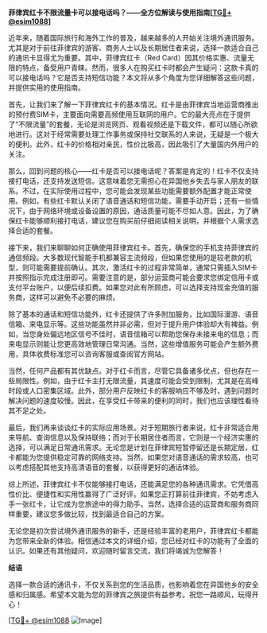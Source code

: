 **菲律宾红卡不限流量卡可以接电话吗？——全方位解读与使用指南[[TG💪+ @esim1088](https://t.me/s/esim1088)]**

近年来，随着国际旅行和海外工作的普及，越来越多的人开始关注境外通讯服务。尤其是对于前往菲律宾的游客、商务人士以及长期居住者来说，选择一款适合自己的通讯卡显得尤为重要。其中，菲律宾红卡（Red Card）因其价格实惠、流量无限的特点，备受用户青睐。然而，很多人在购买红卡时都会产生疑问：这款卡真的可以接电话吗？它是否支持短信功能？本文将从多个角度为您详细解答这些问题，并提供实用的使用指南。

首先，让我们来了解一下菲律宾红卡的基本情况。红卡是由菲律宾当地运营商推出的预付费SIM卡，主要面向需要高频使用互联网的用户。它的最大亮点在于提供了“不限流量”的套餐，无论是浏览网页、观看视频还是下载文件，都可以随心所欲地进行。这对于经常需要处理工作事务或保持社交联系的人来说，无疑是一个极大的便利。此外，红卡的价格相对亲民，性价比极高，因此吸引了大量国内外用户的关注。

那么，回到问题的核心——红卡是否可以接电话呢？答案是肯定的！红卡不仅支持接打电话，还支持发送短信。这意味着您无需担心在异国他乡失去与家人朋友的联系。不过，在实际使用过程中，您可能会发现某些功能需要额外配置才能正常使用。例如，有些红卡默认关闭了语音通话和短信功能，需要手动开启；还有一些情况下，由于网络环境或设备设置的原因，通话质量可能不尽如人意。因此，为了确保红卡能够顺利接打电话，建议您在购买前仔细阅读相关说明，并根据个人需求选择合适的套餐。

接下来，我们来聊聊如何正确使用菲律宾红卡。首先，确保您的手机支持菲律宾的通信频段。大多数现代智能手机都兼容主流频段，但如果您使用的是较老款的机型，则可能需要提前确认。其次，激活红卡的过程非常简单，通常只需插入SIM卡并按照指示完成注册即可。需要注意的是，部分运营商可能会要求您绑定信用卡或支付平台账户，以便后续扣费。如果您对此有所顾虑，可以选择支持现金充值的服务商，这样可以避免不必要的麻烦。

除了基本的通话和短信功能外，红卡还提供了许多附加服务，比如国际漫游、语音信箱、来电显示等。这些功能虽然并非必需，但对于提升用户体验却大有裨益。例如，当您身处偏远地区信号不佳时，语音信箱可以帮助您保存未接来电的信息；而来电显示则能让您更高效地管理日常沟通。当然，这些增值服务可能会产生额外费用，具体收费标准您可以咨询客服或查阅官方网站。

当然，任何产品都有其优缺点。对于红卡而言，尽管它具备诸多优点，但也存在一些局限性。例如，由于红卡主打无限流量，其速度可能会受到限制，尤其是在高峰时段或人口密集区域。此外，部分用户反映红卡的客服响应不够及时，遇到问题时解决问题的速度较慢。因此，在享受红卡带来的便利的同时，我们也应该理性看待其不足之处。

最后，我们再来谈谈红卡的实际应用场景。对于短期旅行者来说，红卡非常适合用来导航、查询信息以及保持联络；而对于长期居住者而言，它则是一个经济实惠的选择，可以满足日常通讯需求。无论您是计划在菲律宾短暂停留还是长期定居，红卡都能为您提供稳定可靠的网络支持。当然，如果您对语音通话的需求较高，也可以考虑搭配其他支持高清语音的套餐，以获得更好的通话体验。

综上所述，菲律宾红卡不仅能够接打电话，还能满足您的各种通讯需求。它凭借高性价比、便捷性和实用性赢得了广泛好评。如果您正打算前往菲律宾，不妨考虑入手一张红卡，让它成为您旅途中的得力助手。当然，选择合适的运营商和服务商同样重要，建议您多做比较，找到最适合自己的方案。

无论您是初次尝试境外通讯服务的新手，还是经验丰富的老用户，菲律宾红卡都能为您带来全新的体验。相信通过本文的详细介绍，您已经对红卡的功能有了全面的认识。如果还有其他疑问，欢迎随时留言交流，我们将竭诚为您解答！

**结语**

选择一款合适的通讯卡，不仅关系到您的生活品质，也影响着您在异国他乡的安全感和归属感。希望本文能为您的菲律宾之旅提供有益参考。祝您一路顺风，玩得开心！

[[TG💪+ @esim1088](https://t.me/s/esim1088) ![Image](https://i.postimg.cc/4NQfJmqS/Snipaste-2025-05-13-00-14-12.png)]